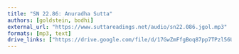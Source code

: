 ```yaml
---
title: "SN 22.86: Anuradha Sutta"
authors: [goldstein, bodhi]
external_url: "https://www.suttareadings.net/audio/sn22.086.jgol.mp3"
formats: [mp3, text]
drive_links: ["https://drive.google.com/file/d/17GwZmFfgBoq87pp7TPzl56UcUJCylZ5Q/view?usp=drivesdk", "https://suttacentral.net/sn22.86/en/bodhi"]
---
```

